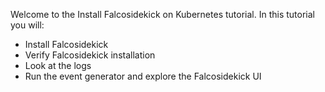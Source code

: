 Welcome to the Install Falcosidekick on Kubernetes tutorial.
In this tutorial you will:
- Install Falcosidekick
- Verify Falcosidekick installation
- Look at the logs
- Run the event generator and explore the Falcosidekick UI
